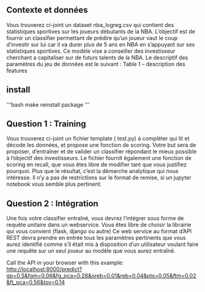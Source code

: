 
## Contexte et données

Vous trouverez ci-joint un dataset
nba_logreg.csv qui contient des statistiques sportives sur
les joueurs débutants de la NBA. L’objectif est de fournir un classifier permettant de prédire
qu’un joueur vaut le coup d’investir sur lui car il va durer plus de 5 ans en NBA en s’appuyant
sur ses statistiques sportives. Ce modèle vise a conseiller des investisseur cherchant a
capitaliser sur de futurs talents de la NBA.
Le descriptif des paramètres du jeu de données est le suivant :
Table 1 – description des features

## install

'''bash
make reinstall package
'''

## Question 1 : Training

Vous trouverez ci-joint un fichier template (
test.py) à compléter qui lit et décode les données,
et propose une fonction de scoring.
Votre but sera de proposer, d’entraîner et de valider un classifier répondant le mieux possible
à l’objectif des investisseurs. Le fichier fournit également une fonction de scoring en recall,
que vous êtes libre de modifier tant que vous justifiez pourquoi. Plus que le résultat, c’est la
démarche analytique qui nous intéresse. Il n’y a pas de restrictions sur le format de remise, si
un jupyter notebook vous semble plus pertinent.

## Question 2 : Intégration

Une fois votre classifier entraîné, vous devrez l’intégrer sous forme de requête unitaire dans
un webservice. Vous êtes libre de choisir la librairie qui vous convient (flask, django ou autre)
Ce web service au format d’API REST devra prendre en entrée tous les paramètres pertinents
que vous aurez identifié comme s’il était mis à disposition d’un utilisateur voulant faire une
requête sur un seul joueur au modèle que vous aurez entraîné.

Call the API in your browser with this example: [http://localhost:8000/predict?gp=0.5&fgm=0.06&fg_pca=0.28&oreb=0.01&reb=0.04&pts=0.05&ftm=0.02&ft_pca=0.56&tov=0.14](http://localhost:8000/predict?gp=0.5&fgm=0.06&fg_pca=0.28&oreb=0.01&reb=0.04&pts=0.05&ftm=0.02&ft_pca=0.56&tov=0.14)
